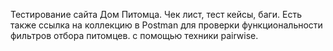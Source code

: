 Тестирование сайта Дом Питомца. Чек лист, тест кейсы, баги. Есть также ссылка на коллекцию в Postman для проверки функциональности фильтров отбора питомцев. с помощью техники pairwise.
